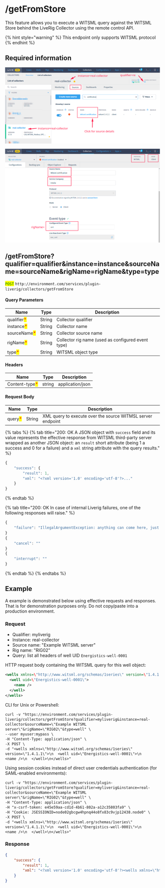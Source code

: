 # /getFromStore

This feature allows you to execute a WITSML query against the WITSML Store behind the LiveRig Collector using the remote control API.

{% hint style="warning" %}
This endpoint only supports WITSML protocol
{% endhint %}

## Required information

![Identifying the Liverig integration qualifier](../../../.gitbook/assets/basic-qualifier-and-instance-information.png)

![Identifying the additional collector source details for WITSML protocol](../../../.gitbook/assets/witsml-source-details.png)

## /getFromStore?qualifier=qualifier\&instance=instance\&sourceName=sourceName\&rigName=rigName\&type=type

<mark style="color:green;">`POST`</mark> `http://environment.com/services/plugin-liverig/collectors/getFromStore`

#### Query Parameters

| Name                                         | Type   | Description                                        |
| -------------------------------------------- | ------ | -------------------------------------------------- |
| qualifier<mark style="color:red;">\*</mark>  | String | Collector qualifier                                |
| instance<mark style="color:red;">\*</mark>   | String | Collector name                                     |
| sourceName<mark style="color:red;">\*</mark> | String | Collector source name                              |
| rigName<mark style="color:red;">\*</mark>    | String | Collector rig name (used as configured event type) |
| type<mark style="color:red;">\*</mark>       | String | WITSML object type                                 |

#### Headers

| Name                                           | Type   | Description      |
| ---------------------------------------------- | ------ | ---------------- |
| Content-type<mark style="color:red;">\*</mark> | string | application/json |

#### Request Body

| Name                                    | Type   | Description                                                 |
| --------------------------------------- | ------ | ----------------------------------------------------------- |
| query<mark style="color:red;">\*</mark> | String | XML query to execute over the source WITMSL server endpoint |

{% tabs %}
{% tab title="200: OK A JSON object with `success` field and its value represents the effective response from WITSML third-party server wrapped as another JSON object: an `result` short attribute (being 1 a success and 0 for a failure) and a `xml` string attribute with the query results." %}
```javascript
{
    "success": {
        "result": 1,
        "xml": "<?xml version='1.0' encoding='utf-8'?>..."
    }
}
```
{% endtab %}

{% tab title="200: OK In case of internal Liverig failures, one of the following responses will raise." %}
```javascript
{
    "failure": "IllegalArgumentException: anything can come here, just an example.."
}
{
    "cancel": ""
}
{
    "interrupt": ""
}
```
{% endtab %}
{% endtabs %}

## Example

A example is demonstrated below using effective requests and responses. That is for demonstration purposes only. Do not copy/paste into a production environment.

### Request

* Qualifier: myliverig
* Instance: real-collector
* Source name: "Example WITSML server"
* Rig name: "RIG02"
* Query: list all headers of well UID `Energistics-well-0001`

HTTP request body containing the WITSML query for this well object:

```xml
<wells xmlns=\"http://www.witsml.org/schemas/1series\" version=\"1.4.1.1\">
  <well uid=\"Energistics-well-0001\">
    <name />
  </well>
</wells>
```

CLI for Unix or Powershell:

```shell
curl -v "https://environment.com/services/plugin-liverig/collectors/getFromStore?qualifier=myliverig&instance=real-collector&sourceName=\"Example WITSML server\"&rigName=\"RIG02\"&type=well" \
--user myuser:mypass \
-H "Content-Type: application/json" \
-X POST \
-d "<wells xmlns=\"http://www.witsml.org/schemas/1series\" version=\"1.4.1.1\">\n  <well uid=\"Energistics-well-0001\">\n    <name />\n  </well>\n</wells>"
```

Using session cookies instead of direct user credentials authentication (for SAML-enabled environments):

```shell
curl -v "https://environment.com/services/plugin-liverig/collectors/getFromStore?qualifier=myliverig&instance=real-collector&sourceName=\"Example WITSML server\"&rigName=\"RIG02\"&type=well" \
-H "Content-Type: application/json" \
-H "x-csrf-token: e45e59aa-cd1d-4b61-802a-a12c35803fa9" \
-H "Cookie: JSESSIONID=node02gbcgw4hpnq44o8fx83c9vjp12438.node0" \
-X POST \
-d "<wells xmlns=\"http://www.witsml.org/schemas/1series\" version=\"1.4.1.1\">\n  <well uid=\"Energistics-well-0001\">\n    <name />\n  </well>\n</wells>"
```

### Response

```json
{
    "success": {
        "result": 1,
        "xml": "<?xml version='1.0' encoding='utf-8'?><wells xmlns=\"http://www.witsml.org/schemas/1series\" version=\"1.4.1.1\"><well uid=\"Energistics-well-0001\"><name>Energistics Certification Well 1</name><numGovt>Energistics-numGovt-11111</numGovt><dTimLicense>2001-05-15T13:20:00Z</dTimLicense><field>Big Field</field><country>US</country><state>TX</state><county>Montgomery</county><region>Region Name</region><district>District Name</district><block>Block Name</block><timeZone>-06:00</timeZone><operator>Operating Company</operator><operatorDiv>Division Name</operatorDiv><pcInterest uom=\"%\">65</pcInterest><numAPI>Energistics-numAPI-11111</numAPI><statusWell>drilling</statusWell><purposeWell>exploration</purposeWell><dTimSpud>2001-05-31T08:15:00Z</dTimSpud><dTimPa>2001-07-15T15:30:00Z</dTimPa><wellDatum uid=\"KB\"><name>Kelly Bushing</name><code>KB</code><elevation uom=\"ft\">78.5</elevation></wellDatum><wellCRS uid=\"proj1\"><name>ED50 / UTM Zone 31N</name><mapProjection><nameCRS namingSystem=\"epsg\">ED50 / UTM Zone 31N</nameCRS><NADType>unknown</NADType></mapProjection></wellCRS><wellCRS uid=\"geog1\"><name>ED50</name><geographic><nameCRS namingSystem=\"epsg\">ED50</nameCRS></geographic></wellCRS><commonData><dTimCreation>2023-09-04T16:23:03.021Z</dTimCreation><dTimLastChange>2023-09-04T16:33:53.869Z</dTimLastChange></commonData></well></wells>"
    }
}
```
